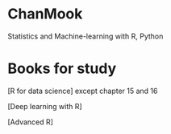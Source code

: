 # ChanMook
Statistics and Machine-learning with R, Python

# Books for study
[R for data science] except chapter 15 and 16 

[Deep learning with R]

[Advanced R]
